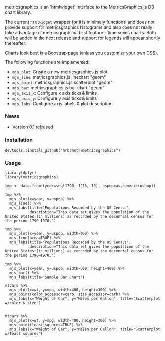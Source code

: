 metricsgraphics is an 'htmlwidget' interface to the MetricsGraphics.js D3 chart library.

The current `htmlwidget` wrapper for it is minimaly functional and does not provide support for metricsgraphics histograms and also does not really take advantage of metricsgraphics' best feature - time series charts. Both will be added in the next release and support for legends will appear shortly thereafter.

Charts look best in a Boostrap page (unless you customize your own CSS).

The following functions are implemented:

-   `mjs_plot`: Create a new metricsgraphics.js plot
-   `mjs_line`: metricsgraphics.js linechart "geom"
-   `mjs_point`: metricsgraphics.js scatterplot "geom"
-   `mjs_bar`: metricsgraphics.js bar chart "geom"
-   `mjs_axis_x`: Configure x axis ticks & limits
-   `mjs_axis_y`: Configure y axis ticks & limits
-   `mjs_labs`: Configure axis labels & plot description

### News

-   Version 0.1 released

### Installation

``` {.r}
devtools::install_github("hrbrmstr/metricsgraphics")
```

### Usage

``` {.r}
library(dplyr)
library(metricsgraphics)

tmp <- data.frame(year=seq(1790, 1970, 10), uspop=as.numeric(uspop))

tmp %>%
  mjs_plot(x=year, y=uspop) %>%
  mjs_line() %>%
  mjs_labs(title="Populations Recorded by the US Census", 
           description="This data set gives the population of the United States (in millions) as recorded by the decennial census for the period 1790–1970.")

tmp %>%
  mjs_plot(x=year, y=uspop, width=600) %>%
  mjs_line(area=TRUE) %>%
  mjs_labs(title="Populations Recorded by the US Census", 
           description="This data set gives the population of the United States (in millions) as recorded by the decennial census for the period 1790–1970.")

tmp %>% 
  mjs_plot(x=year, y=uspop, width=300, height=400) %>%
  mjs_bar() %>%
  mjs_labs(title="Sample Bar Chart")

mtcars %>% 
  mjs_plot(x=wt, y=mpg, width=400, height=300) %>%
  mjs_point(color_accessor=carb, size_accessor=carb) %>%
  mjs_labs(x="Weight of Car", y="Miles per Gallon", title="Scatterplot w/color & size")


mtcars %>% 
  mjs_plot(x=wt, y=mpg, width=400, height=300) %>%
  mjs_point(least_squares=TRUE) %>%
  mjs_labs(x="Weight of Car", y="Miles per Gallon", title="Scatterplot w/least squares")
```
